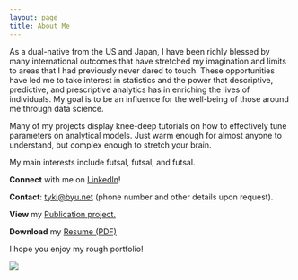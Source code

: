 ```yaml
---
layout: page
title: About Me
---
```



As a dual-native from the US and Japan, I have been richly blessed by many international outcomes that have stretched my imagination and limits to areas that I had previously never dared to touch. These opportunities have led me to take interest in statistics and the power that descriptive, predictive, and prescriptive analytics has in enriching the lives of individuals. My goal is to be an influence for the well-being of those around me through data science.


Many of my projects display knee-deep tutorials on how to effectively tune parameters on analytical models. Just warm enough for almost anyone to understand, but complex enough to stretch your brain.

My main interests include futsal, futsal, and futsal. 

**Connect** with me on [LinkedIn](https://www.linkedin.com/in/taiki-wada)!

**Contact**: [tyki@byu.net](tyki@byu.net)
(phone number and other details upon request).

**View** my [Publication project.](https://doi.org/10.1016/j.burn.2017.05.003)

**Download** my [Resume (PDF)](https://tykiww.github.io/github%20rez.pdf)

I hope you enjoy my rough portfolio!



![](../img/disco.jpg)
